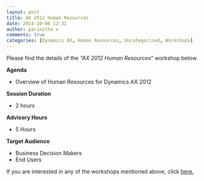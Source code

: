 ```yaml
---
layout: post
title: AX 2012 Human Resources
date: 2014-10-06 12:32
author: parinitha v
comments: true
categories: [Dynamics AX, Human Resources, Uncategorized, Workshops]
---
```

Please find the details of the <i>"AX 2012 Human Resources</i>&rdquo; workshop below.

<strong>Agenda</strong>

<ul>
<li>Overview of Human Resources for Dynamics AX 2012</li>
</ul>

<strong>Session Duration</strong>

<ul>
<li>2 hours</li>
</ul>

<strong>Advisory Hours</strong>

<ul>
<li>5 Hours</li>
</ul>

<strong>Target Audience</strong>

<ul>
<li>Business Decision Makers</li>
<li>End Users</li>
</ul>

If you are interested in any of the workshops mentioned above, click&nbsp;<a href="mailto:blog_ptsdynamics@microsoft.com?Subject=Dynamics%20AX%20Workshops%20-%20Registration&amp;Body=PLEASE%20FILL%20IN%20THE%20FOLLOWING%20DETAILS%0A%0AName%3A%0ACompany%20Name%3A%0APartner%20ID%3A%0AContact%20number%3A%0AEmail%20ID%3A%0AProducts%20interested%20in%3A%0ASessions%20interested%20in%3A">here.</a>
